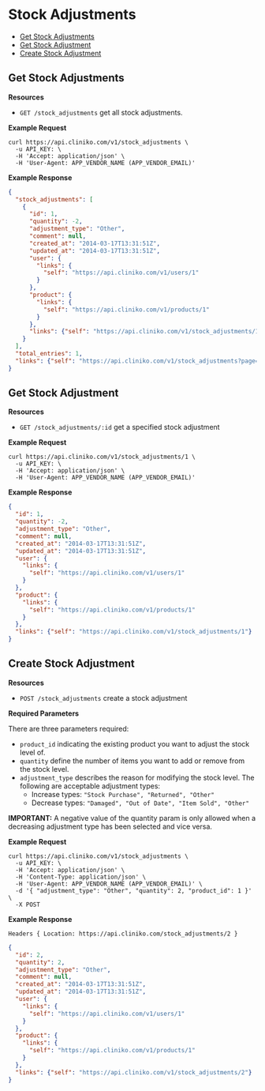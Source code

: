 Stock Adjustments
============
* [Get Stock Adjustments](#get-stock-adjustments "This will return all stock adjustments.")
* [Get Stock Adjustment](#get-stock-adjustment "This will return a specified stock adjustment.")
* [Create Stock Adjustment](#create-stock-adjustment "This will create a stock adjustment.")

Get Stock Adjustments
----------------

**Resources**
* ```GET /stock_adjustments``` get all stock adjustments.

**Example Request**
```shell
curl https://api.cliniko.com/v1/stock_adjustments \
  -u API_KEY: \
  -H 'Accept: application/json' \
  -H 'User-Agent: APP_VENDOR_NAME (APP_VENDOR_EMAIL)'
```

**Example Response**
```json
{
  "stock_adjustments": [
    {
      "id": 1,
      "quantity": -2,
      "adjustment_type": "Other",
      "comment": null,
      "created_at": "2014-03-17T13:31:51Z",
      "updated_at": "2014-03-17T13:31:51Z",
      "user": {
        "links": {
          "self": "https://api.cliniko.com/v1/users/1"
        }
      },
      "product": {
        "links": {
          "self": "https://api.cliniko.com/v1/products/1"
        }
      },
      "links": {"self": "https://api.cliniko.com/v1/stock_adjustments/1"}
    }
  ],
  "total_entries": 1,
  "links": {"self": "https://api.cliniko.com/v1/stock_adjustments?page=1"}
}
```

Get Stock Adjustment
------------

**Resources**
* ```GET /stock_adjustments/:id``` get a specified stock adjustment

**Example Request**
```shell
curl https://api.cliniko.com/v1/stock_adjustments/1 \
  -u API_KEY: \
  -H 'Accept: application/json' \
  -H 'User-Agent: APP_VENDOR_NAME (APP_VENDOR_EMAIL)'
```

**Example Response**
```json
{
  "id": 1,
  "quantity": -2,
  "adjustment_type": "Other",
  "comment": null,
  "created_at": "2014-03-17T13:31:51Z",
  "updated_at": "2014-03-17T13:31:51Z",
  "user": {
    "links": {
      "self": "https://api.cliniko.com/v1/users/1"
    }
  },
  "product": {
    "links": {
      "self": "https://api.cliniko.com/v1/products/1"
    }
  },
  "links": {"self": "https://api.cliniko.com/v1/stock_adjustments/1"}
}
```

Create Stock Adjustment
----------------
**Resources**
* ```POST /stock_adjustments``` create a stock adjustment

**Required Parameters**

 There are three parameters required:
 * `product_id` indicating the existing product you want to adjust the stock level of.
 * `quantity` define the number of items you want to add or remove from the stock level.
 * `adjustment_type` describes the reason for modifying the stock level. The following are acceptable adjustment types:
   * Increase types: `"Stock Purchase", "Returned", "Other"`
   * Decrease types: `"Damaged", "Out of Date", "Item Sold", "Other"`

**IMPORTANT:** A negative value of the quantity param is only allowed when a decreasing adjustment type has been selected and vice versa. 

**Example Request**
```shell
curl https://api.cliniko.com/v1/stock_adjustments \
  -u API_KEY: \
  -H 'Accept: application/json' \
  -H 'Content-Type: application/json' \
  -H 'User-Agent: APP_VENDOR_NAME (APP_VENDOR_EMAIL)' \
  -d '{ "adjustment_type": "Other", "quantity": 2, "product_id": 1 }' \
  -X POST
```
**Example Response**
```
Headers { Location: https://api.cliniko.com/stock_adjustments/2 }
```
```json
{
  "id": 2,
  "quantity": 2,
  "adjustment_type": "Other",
  "comment": null,
  "created_at": "2014-03-17T13:31:51Z",
  "updated_at": "2014-03-17T13:31:51Z",
  "user": {
    "links": {
      "self": "https://api.cliniko.com/v1/users/1"
    }
  },
  "product": {
    "links": {
      "self": "https://api.cliniko.com/v1/products/1"
    }
  },
  "links": {"self": "https://api.cliniko.com/v1/stock_adjustments/2"}
}
```
